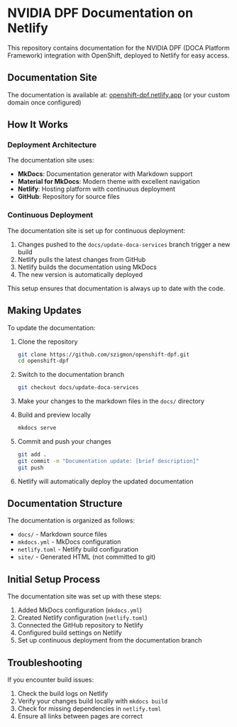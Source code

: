 # NVIDIA DPF Documentation on Netlify

This repository contains documentation for the NVIDIA DPF (DOCA Platform Framework) integration with OpenShift, deployed to Netlify for easy access.

## Documentation Site

The documentation is available at: [openshift-dpf.netlify.app](https://openshift-dpf.netlify.app) (or your custom domain once configured)

## How It Works

### Deployment Architecture

The documentation site uses:

- **MkDocs**: Documentation generator with Markdown support
- **Material for MkDocs**: Modern theme with excellent navigation
- **Netlify**: Hosting platform with continuous deployment
- **GitHub**: Repository for source files

### Continuous Deployment

The documentation site is set up for continuous deployment:

1. Changes pushed to the `docs/update-doca-services` branch trigger a new build
2. Netlify pulls the latest changes from GitHub
3. Netlify builds the documentation using MkDocs
4. The new version is automatically deployed

This setup ensures that documentation is always up to date with the code.

## Making Updates

To update the documentation:

1. Clone the repository
   ```bash
   git clone https://github.com/szigmon/openshift-dpf.git
   cd openshift-dpf
   ```

2. Switch to the documentation branch
   ```bash
   git checkout docs/update-doca-services
   ```

3. Make your changes to the markdown files in the `docs/` directory

4. Build and preview locally
   ```bash
   mkdocs serve
   ```

5. Commit and push your changes
   ```bash
   git add .
   git commit -m "Documentation update: [brief description]"
   git push
   ```

6. Netlify will automatically deploy the updated documentation

## Documentation Structure

The documentation is organized as follows:

- `docs/` - Markdown source files
- `mkdocs.yml` - MkDocs configuration
- `netlify.toml` - Netlify build configuration
- `site/` - Generated HTML (not committed to git)

## Initial Setup Process

The documentation site was set up with these steps:

1. Added MkDocs configuration (`mkdocs.yml`)
2. Created Netlify configuration (`netlify.toml`)
3. Connected the GitHub repository to Netlify
4. Configured build settings on Netlify
5. Set up continuous deployment from the documentation branch

## Troubleshooting

If you encounter build issues:

1. Check the build logs on Netlify
2. Verify your changes build locally with `mkdocs build`
3. Check for missing dependencies in `netlify.toml`
4. Ensure all links between pages are correct 